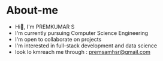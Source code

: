 # About-me
- Hi👋, I'm PREMKUMAR S
- I'm currently pursuing Computer Science Engineering
- I'm open to collaborate on projects
- I'm interested in full-stack development and data science
- look lo kmreach me through : premsamhsr@gmail.com
